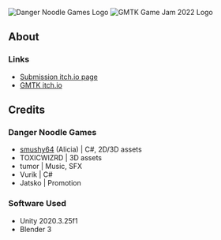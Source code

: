 ![Danger Noodle Games Logo](/branding/dng_logo_full_566x150.png)
![GMTK Game Jam 2022 Logo](/branding/GMTK_logo_274x150.png)


## About
### Links
- [Submission itch.io page]()
- [GMTK itch.io](https://itch.io/jam/gmtk-jam-2022)

## Credits
### Danger Noodle Games
- [smushy64](https://github.com/smushy64) (Alicia) | C#, 2D/3D assets
- TOXICWIZRD | 3D assets
- tumor | Music, SFX
- Vurik | C#
- Jatsko | Promotion
### Software Used
- Unity 2020.3.25f1
- Blender 3